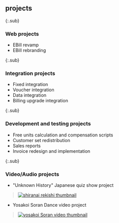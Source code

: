 ## projects

{:.sub}
### Web projects

- EBill revamp 
- EBill rebranding

{:.sub}
### Integration projects

- Fixed integration
- Voucher integration
- Data integration
- Billing upgrade integration

{:.sub}
### Development and testing projects

- Free units calculation and compensation scripts
- Customer set redistribution
- Sales reports
- Invoice redesign and implementation

{:.sub}
### Video/Audio projects

- "Unknown History" Japanese quiz show project
>[![shiranai rekishi thumbnail](https://i.ytimg.com/vi/XYBG358OnmY/hqdefault.jpg)](https://www.youtube.com/watch?v=XYBG358OnmY)
- Yosakoi Soran Dance video project
>[![yosakoi Soran video thumbnail](https://i.ytimg.com/vi/y2ojdI9L2HY/hqdefault.jpg)](https://www.youtube.com/watch?v=y2ojdI9L2HY)